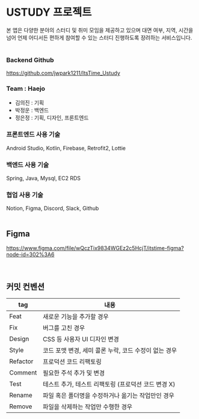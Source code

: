 # USTUDY 프로젝트
본 앱은 다양한 분야의 스터디 및 취미 모임을 제공하고 있으며 대면 여부, 지역, 시간을 넘어 언제 어디서든 편하게 참여할 수 있는 스터디 진행하도록 장려하는 서비스입니다. 
<br/><br/>
### Backend Github
https://github.com/jwpark1211/ItsTime_Ustudy <br/>

### Team : Haejo
+ 김의진 : 기획
+ 박정운 : 백엔드
+ 정은정 : 기획, 디자인, 프론트엔드

### 프론트엔드 사용 기술
Android Studio, Kotlin, Firebase, Retrofit2, Lottie

### 백엔드 사용 기술
Spring, Java, Mysql, EC2 RDS

### 협업 사용 기술
Notion, Figma, Discord, Slack, Github<br/><br/>

## Figma
https://www.figma.com/file/wQczTix9834WGEz2c5HcjT/itstime-figma?node-id=302%3A6

 
## 커밋 컨벤션

|tag|내용|
|------|---|
|Feat|새로운 기능을 추가할 경우|
|Fix|버그를 고친 경우|
|Design|CSS 등 사용자 UI 디자인 변경|
|Style|코드 포맷 변경, 세미 콜론 누락, 코드 수정이 없는 경우|
|Refactor|프로덕션 코드 리팩토링|
|Comment|필요한 주석 추가 및 변경|
|Test|테스트 추가, 테스트 리팩토링 (프로덕션 코드 변경 X)|
|Rename|파일 혹은 폴더명을 수정하거나 옮기는 작업만인 경우|
|Remove|파일을 삭제하는 작업만 수행한 경우|


